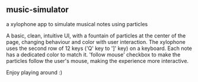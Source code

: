 ## music-simulator
a xylophone app to simulate musical notes using particles

A basic, clean, intuitive UI, with a fountain of particles at the center of the page, changing behaviour and color with user interaction. The xylophone uses the second row of 12 keys ('Q' key to ']' key) on a keyboard. Each note has a dedicated color to match it. 'follow mouse' checkbox to make the particles follow the user's mouse, making the experience more interactive.

Enjoy playing around :)
